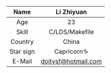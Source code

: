 |Name|Li Zhiyuan|
| :-: | :-: |
|Age|23|
|Skill|C/LDS/Makefile|
|Country|China|
|Star sign|Capricorn♑|
|E-Mail|doitysf@hotmail.com|
